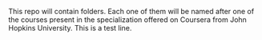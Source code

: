 This repo will contain folders.
Each one of them will be named after one of the courses present in the specialization offered on Coursera from John Hopkins University.
This is a test line.
